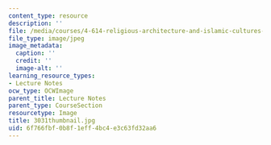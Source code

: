```yaml
---
content_type: resource
description: ''
file: /media/courses/4-614-religious-architecture-and-islamic-cultures-fall-2002/6f766fbf0b8f1eff4bc4e3c63fd32aa6_3031thumbnail.jpg
file_type: image/jpeg
image_metadata:
  caption: ''
  credit: ''
  image-alt: ''
learning_resource_types:
- Lecture Notes
ocw_type: OCWImage
parent_title: Lecture Notes
parent_type: CourseSection
resourcetype: Image
title: 3031thumbnail.jpg
uid: 6f766fbf-0b8f-1eff-4bc4-e3c63fd32aa6
---
```

